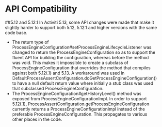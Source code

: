 # API Compatibility

##5.12 and 5.12.1
In Activiti 5.13, some API changes were made that make it slightly harder to support both 5.12, 5.12.1 and higher versions with the same code base. 

* The return type of ProcessEngineConfiguration#setProcessEngineLifecycleListener was changed to return the ProcessEngineConfiguration so as to support the fluent API for building the configuration, whereas before the method was void. This makes it impossible to create a subclass of ProcessEngineConfiguration that overrides the method that compiles against both 5.12(.1) and 5.13. A workaround was used in DefaultProcessAssertConfiguration.doGetProcessEngineConfiguration() to have a null default return value where initially a stub class was used that subclassed ProcessEngineConfiguration.
* The ProcessEngineConfiguration#getHistoryLevel() method was exposed from ProcessEngineConfigurationImpl. In order to support 5.12(.1), ProcessAssertConfiguration.getProcessEngineConfiguration currently returns a ProcessEngineConfigurationImpl instead of the preferable ProcessEngineConfiguration. This propagates to various other places in the code.